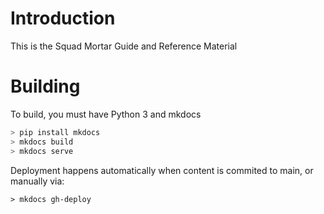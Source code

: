 # Introduction

This is the Squad Mortar Guide and Reference Material

# Building

To build, you must have Python 3 and mkdocs

```python
> pip install mkdocs
> mkdocs build
> mkdocs serve
```

Deployment happens automatically when content is commited to main, or manually via:

```
> mkdocs gh-deploy
```


